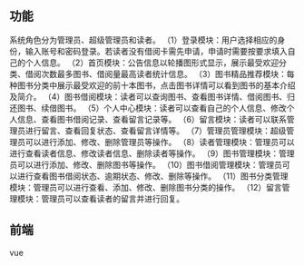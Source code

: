 ## 功能
系统角色分为管理员、超级管理员和读者。
（1）登录模块：用户选择相应的身份，输入账号和密码登录。若读者没有借阅卡需先申请，申请时需要按要求填入自己的个人信息。
（2）首页模块：公告信息以轮播图形式显示，展示最受欢迎分类、借阅次数最多图书、借阅量最高读者统计信息。
（3）图书精品推荐模块：每种图书分类中展示最受欢迎的前十本图书，点击图书详情可以看到图书的基本介绍及简介。
（4）图书借阅模块：读者可以查询图书、查看图书详情、借阅图书、归还图书、续借图书。
（5）个人中心模块：读者可以查看自己的个人信息、修改个人信息、查看图书借阅记录、查看留言记录等。
（6）留言模块：读者可以联系管理员进行留言、查看回复状态、查看留言详情等。
（7）管理员管理模块：超级管理员可以进行添加、修改、删除管理员等操作。
（8）读者管理模块：管理员可以进行查看读者信息、修改读者信息、删除读者等操作。
（9）图书管理模块：管理员可以进行添加、修改、删除图书等操作。
（10）图书借阅管理模块：管理员可以进行查看图书借阅状态、逾期状态、修改、删除等操作。
（11）图书分类管理模块：管理员可以进行查看、添加、修改、删除图书分类的操作。
（12）留言管理模块：管理员可以查看读者的留言并进行回复。
## 前端
vue
